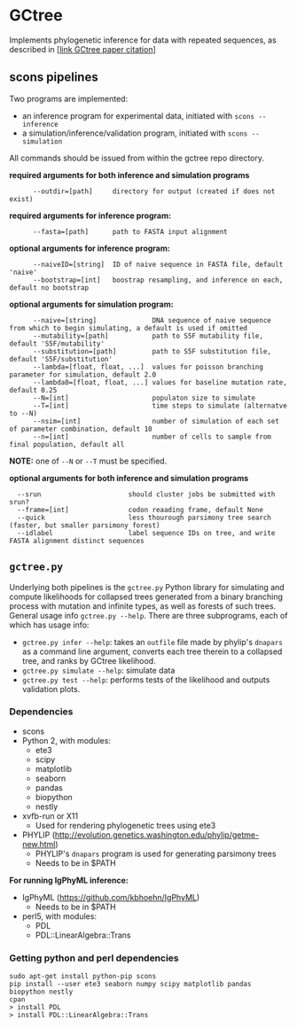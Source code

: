 # GCtree

Implements phylogenetic inference for data with repeated sequences, as described in [[link GCtree paper citation](???)]

## scons pipelines

Two programs are implemented:
- an inference program for experimental data, initiated with `scons --inference`
- a simulation/inference/validation program, initiated with `scons --simulation`

All commands should be issued from within the gctree repo directory.

**required arguments for both inference and simulation programs**
```
      --outdir=[path]     directory for output (created if does not exist)
```

**required arguments for inference program:**
```
      --fasta=[path]      path to FASTA input alignment
```

**optional arguments for inference program:**
```
      --naiveID=[string]  ID of naive sequence in FASTA file, default 'naive'
      --bootstrap=[int]   boostrap resampling, and inference on each, default no bootstrap
```

**optional arguments for simulation program:**
```   
      --naive=[string]              DNA sequence of naive sequence from which to begin simulating, a default is used if omitted
      --mutability=[path]           path to S5F mutability file, default 'S5F/mutability'
      --substitution=[path]         path to S5F substitution file, default 'S5F/substitution'
      --lambda=[float, float, ...]  values for poisson branching parameter for simulation, default 2.0
      --lambda0=[float, float, ...] values for baseline mutation rate, default 0.25
      --N=[int]                     populaton size to simulate
      --T=[int]                     time steps to simulate (alternatve to --N)
      --nsim=[int]                  number of simulation of each set of parameter combination, default 10
      --n=[int]                     number of cells to sample from final population, default all
```
**NOTE:** one of `--N` or `--T` must be specified.

**optional arguments for both inference and simulation programs**
```
  --srun                      should cluster jobs be submitted with srun?
  --frame=[int]               codon reaading frame, default None
  --quick                     less thourough parsimony tree search (faster, but smaller parsimony forest)
  --idlabel                   label sequence IDs on tree, and write FASTA alignment distinct sequences
  ```

## `gctree.py`
Underlying both pipelines is the `gctree.py` Python library for simulating and compute likelihoods for collapsed trees generated from a binary branching process with mutation and infinite types, as well as forests of such trees. General usage info `gctree.py --help`. There are three subprograms, each of which has usage info:
* `gctree.py infer --help`: takes an `outfile` file made by phylip's `dnapars` as a command line argument, converts each tree therein to a collapsed tree, and ranks by GCtree likelihood.
* `gctree.py simulate --help`: simulate data
* `gctree.py test --help`: performs tests of the likelihood and outputs validation plots.


### Dependencies
* scons
* Python 2, with modules:
  * ete3
  * scipy
  * matplotlib
  * seaborn
  * pandas
  * biopython
  * nestly
* xvfb-run or X11
  * Used for rendering phylogenetic trees using ete3  
* PHYLIP (http://evolution.genetics.washington.edu/phylip/getme-new.html)
  * PHYLIP's `dnapars` program is used for generating parsimony trees
  * Needs to be in $PATH

**For running IgPhyML inference:**
* IgPhyML (https://github.com/kbhoehn/IgPhyML)
  * Needs to be in $PATH
* perl5, with modules:
  * PDL
  * PDL::LinearAlgebra::Trans


### Getting python and perl dependencies
```
sudo apt-get install python-pip scons
pip install --user ete3 seaborn numpy scipy matplotlib pandas biopython nestly
cpan
> install PDL
> install PDL::LinearAlgebra::Trans
```
